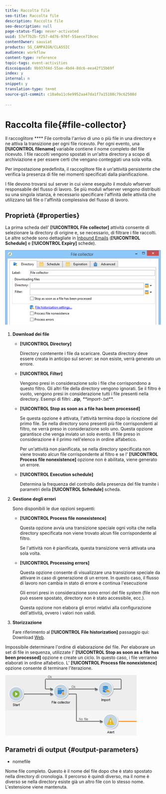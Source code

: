 ```yaml
---
title: Raccolta file
seo-title: Raccolta file
description: Raccolta file
seo-description: null
page-status-flag: never-activated
uuid: 57ef7b2b-f257-4d76-970f-55aece719cec
contentOwner: sauviat
products: SG_CAMPAIGN/CLASSIC
audience: workflow
content-type: reference
topic-tags: event-activities
discoiquuid: 9b937d4d-55ae-4bd4-8dc6-eea42f15b69f
index: y
internal: n
snippet: y
translation-type: tm+mt
source-git-commit: c10a0a11c6e9952aa47da1f7a15188c79c62508d

---
```



# Raccolta file{#file-collector}

Il raccoglitore **** File controlla l&#39;arrivo di uno o più file in una directory e ne attiva la transizione per ogni file ricevuto. Per ogni evento, una **[!UICONTROL filename]** variabile contiene il nome completo del file ricevuto. I file raccolti vengono spostati in un&#39;altra directory a scopo di archiviazione e per essere certi che vengano conteggiati una sola volta.

Per impostazione predefinita, il raccoglitore file è un&#39;attività persistente che verifica la presenza di file nei momenti specificati dalla pianificazione.

I file devono trovarsi sul server in cui viene eseguito il modulo wfserver responsabile del flusso di lavoro. Se più moduli wfserver vengono distribuiti su una singola istanza, è necessario specificare l&#39;affinità delle attività che utilizzano tali file o l&#39;affinità complessiva del flusso di lavoro.

## Proprietà {#properties}

La prima scheda dell&#39; **[!UICONTROL File collector]** attività consente di selezionare la directory di origine e, se necessario, di filtrare i file raccolti. Le altre schede sono dettagliate in [Inbound Emails](../../workflow/using/inbound-emails.md) (**[!UICONTROL Schedule]** e **[!UICONTROL Expiry]** schede).

![](assets/file_collect_edit.png)

1. **Download dei file**

   * **[!UICONTROL Directory]**

      Directory contenente i file da scaricare. Questa directory deve essere creata in anticipo sul server: se non esiste, verrà generato un errore.

   * **[!UICONTROL Filter]**

      Vengono presi in considerazione solo i file che corrispondono a questo filtro. Gli altri file della directory vengono ignorati. Se il filtro è vuoto, vengono presi in considerazione tutti i file presenti nella directory. Esempi di filtri: ***.zip**, **import-*.txt**.

   * **[!UICONTROL Stop as soon as a file has been processed]**

      Se questa opzione è attivata, l&#39;attività termina dopo la ricezione del primo file. Se nella directory sono presenti più file corrispondenti al filtro, ne verrà preso in considerazione solo uno. Questa opzione garantisce che venga inviato un solo evento. Il file preso in considerazione è il primo nell&#39;elenco in ordine alfabetico.

      Per un&#39;attività non pianificata, se nella directory specificata non viene trovato alcun file corrispondente al filtro e se l&#39; **[!UICONTROL Process file nonexistence]** opzione non è abilitata, viene generato un errore.

   * **[!UICONTROL Execution schedule]**

      Determina la frequenza del controllo della presenza del file tramite i parametri della **[!UICONTROL Schedule]** scheda.

1. **Gestione degli errori**

   Sono disponibili le due opzioni seguenti:

   * **[!UICONTROL Process file nonexistence]**

      Questa opzione avvia una transizione speciale ogni volta che nella directory specificata non viene trovato alcun file corrispondente al filtro.

      Se l&#39;attività non è pianificata, questa transizione verrà attivata una sola volta.

   * **[!UICONTROL Processing errors]**

      Questa opzione consente di visualizzare una transizione speciale da attivare in caso di generazione di un errore. In questo caso, il flusso di lavoro non cambia in stato di errore e continua l&#39;esecuzione

      Gli errori presi in considerazione sono errori del file system (file non può essere spostato, directory non è stato accessibile, ecc.).

      Questa opzione non elabora gli errori relativi alla configurazione dell&#39;attività, ovvero i valori non validi.

1. **Storizzazione**

   Fare riferimento al **[!UICONTROL File historization]** passaggio qui: Download [Web](../../workflow/using/web-download.md).

Impossibile determinare l&#39;ordine di elaborazione del file. Per elaborare un set di file in sequenza, utilizzate l&#39; **[!UICONTROL Stop as soon as a file has been processed]** opzione e create un ciclo. In questo caso, i file verranno elaborati in ordine alfabetico. L’ **[!UICONTROL Process file nonexistence]** opzione consente di terminare l’iterazione.

![](assets/file_collect_loop.png)

## Parametri di output {#output-parameters}

* nomefile

Nome file completo. Questo è il nome del file dopo che è stato spostato nella directory di cronologia. Il percorso è quindi diverso, ma il nome è diverso se nella directory esiste già un altro file con lo stesso nome. L&#39;estensione viene mantenuta.
